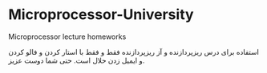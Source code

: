 # Microprocessor-University
Microprocessor lecture homeworks


استفاده برای درس ریزپردازنده و آز ریزپردازنده فقط و فقط با استار کردن و فالو کردن و ایمیل زدن حلال است. حتی شما دوست عزیز.
